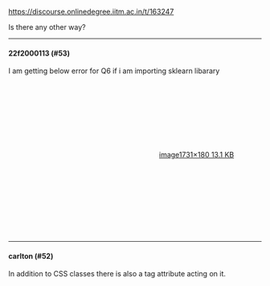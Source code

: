 https://discourse.onlinedegree.iitm.ac.in/t/163247

Is there any other way?</p><hr>

<h4>22f2000113 (#53)</h4>
<p>I am getting below error for Q6 if i am importing sklearn libarary<br/>
<div class="lightbox-wrapper"><a class="lightbox" data-download-href="/uploads/short-url/eZsMNUCHY7ybnsM46OSmArByV3P.png?dl=1" href="https://europe1.discourse-cdn.com/flex013/uploads/iitm/original/3X/6/9/69111b8923cdb9542a042b96ae4fcb2501f758b1.png" rel="noopener nofollow ugc" title="image"><div class="meta"><svg aria-hidden="true" class="fa d-icon d-icon-far-image svg-icon"><use href="#far-image"></use></svg><span class="filename">image</span><span class="informations">1731×180 13.1 KB</span><svg aria-hidden="true" class="fa d-icon d-icon-discourse-expand svg-icon"><use href="#discourse-expand"></use></svg></div></a></div></p><hr>

<h4>carlton (#52)</h4>
<p>In addition to CSS classes there is also a tag attribute acting on it.